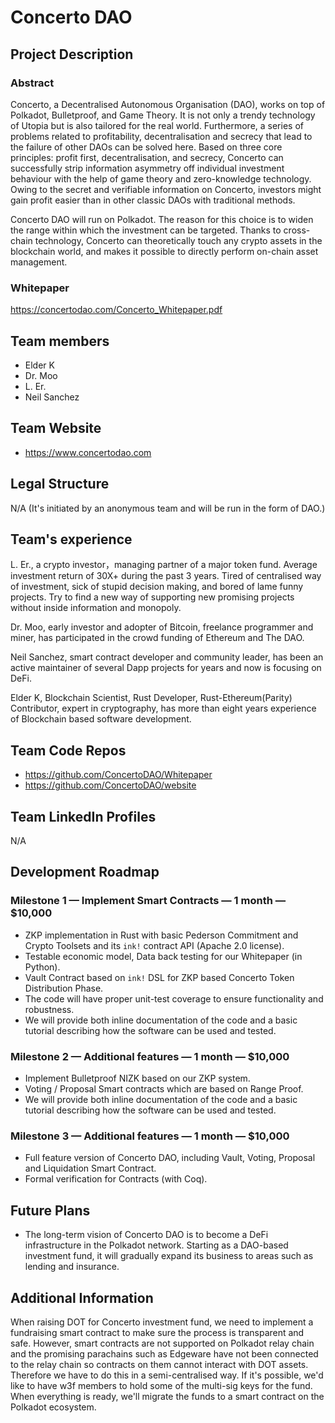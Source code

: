 # Concerto DAO

## Project Description

### Abstract

Concerto, a Decentralised Autonomous Organisation (DAO), works on top of Polkadot, Bulletproof, and Game Theory. It is not only a trendy technology of Utopia but is also tailored for the real world. Furthermore, a series of problems related to profitability, decentralisation and secrecy that lead to the failure of other DAOs can be solved here. Based on three core principles: profit first, decentralisation, and secrecy, Concerto can successfully strip information asymmetry off individual investment behaviour with the help of game theory and zero-knowledge technology. Owing to the secret and verifiable information on Concerto, investors might gain profit easier than in other classic DAOs with traditional methods.

Concerto DAO will run on Polkadot. The reason for this choice is to widen the range within which the investment can be targeted. Thanks to cross-chain technology, Concerto can theoretically touch any crypto assets in the blockchain world, and makes it possible to directly perform on-chain asset management.

### Whitepaper

https://concertodao.com/Concerto_Whitepaper.pdf

## Team members
* Elder K
* Dr. Moo
* L. Er.
* Neil Sanchez

## Team Website
* https://www.concertodao.com

## Legal Structure
N/A (It's initiated by an anonymous team and will be run in the form of DAO.)

## Team's experience
L. Er., a crypto investor，managing partner of a major token fund. Average investment return of 30X+ during the past 3 years. Tired of centralised way of investment, sick of stupid decision making, and bored of lame funny projects. Try to find a new way of supporting new promising projects without inside information and  monopoly.

Dr. Moo, early investor and adopter of Bitcoin, freelance programmer and miner, has participated in the crowd funding of Ethereum and The DAO.

Neil Sanchez, smart contract developer and community leader, has been an active maintainer of several Dapp projects for years and now is focusing on DeFi.

Elder K, Blockchain Scientist, Rust Developer, Rust-Ethereum(Parity) Contributor, expert in cryptography, has more than eight years experience of Blockchain based software development.

## Team Code Repos
* https://github.com/ConcertoDAO/Whitepaper
* https://github.com/ConcertoDAO/website

## Team LinkedIn Profiles
N/A

## Development Roadmap

### Milestone 1 — Implement Smart Contracts — 1 month — $10,000
* ZKP implementation in Rust with basic Pederson Commitment and Crypto Toolsets and its `ink!` contract API (Apache 2.0 license).
* Testable economic model, Data back testing for our Whitepaper (in Python).
* Vault Contract based on `ink!` DSL for ZKP based Concerto Token Distribution Phase.
* The code will have proper unit-test coverage to ensure functionality and robustness.
* We will provide both inline documentation of the code and a basic tutorial describing how the software can be used and tested.

### Milestone 2 — Additional features — 1 month — $10,000
* Implement Bulletproof NIZK based on our ZKP system.
* Voting / Proposal Smart contracts which are based on Range Proof.
* We will provide both inline documentation of the code and a basic tutorial describing how the software can be used and tested.

### Milestone 3 — Additional features — 1 month — $10,000
* Full feature version of Concerto DAO, including Vault, Voting, Proposal and Liquidation Smart Contract.
* Formal verification for Contracts (with Coq).

## Future Plans
* The long-term vision of Concerto DAO is to become a DeFi infrastructure in the Polkadot network. Starting as a DAO-based investment fund, it will gradually expand its business to areas such as lending and insurance.

## Additional Information
When raising DOT for Concerto investment fund, we need to implement a fundraising smart contract to make sure the process is transparent and safe. However, smart contracts are not supported on Polkadot relay chain and the promising parachains such as Edgeware have not been connected to the relay chain so contracts on them cannot interact with DOT assets. Therefore we have to do this in a semi-centralised way. If it's possible, we'd like to have w3f members to hold some of the multi-sig keys for the fund. When everything is ready, we'll migrate the funds to a smart contract on the Polkadot ecosystem.
